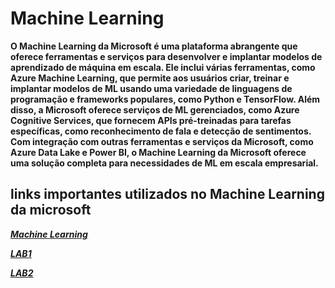 # Machine Learning

**O Machine Learning da Microsoft é uma plataforma abrangente que oferece ferramentas e serviços para desenvolver e implantar modelos de aprendizado de máquina em escala. Ele inclui várias ferramentas, como Azure Machine Learning, que permite aos usuários criar, treinar e implantar modelos de ML usando uma variedade de linguagens de programação e frameworks populares, como Python e TensorFlow. Além disso, a Microsoft oferece serviços de ML gerenciados, como Azure Cognitive Services, que fornecem APIs pré-treinadas para tarefas específicas, como reconhecimento de fala e detecção de sentimentos. Com integração com outras ferramentas e serviços da Microsoft, como Azure Data Lake e Power BI, o Machine Learning da Microsoft oferece uma solução completa para necessidades de ML em escala empresarial.**

## links importantes utilizados no Machine Learning da microsoft 

***[Machine Learning](https://azure.microsoft.com/en-us/products/machine-learning)***

***[LAB1](https://microsoftlearning.github.io/mslearn-ai-fundamentals/Instructions/Labs/01-machine-learning.html)***

***[LAB2](https://microsoftlearning.github.io/mslearn-ai-fundamentals/Instructions/Labs/02-content-safety.html)***